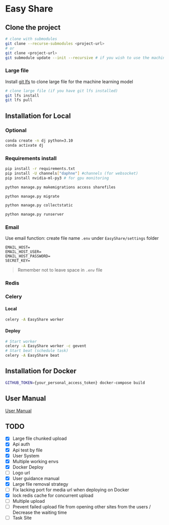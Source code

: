 # Easy Share

## Clone the project

```bash
# clone with submodules
git clone --recurse-submodules <project-url>
# or
git clone <project-url>
git submodule update --init --recursive # if you wish to use the machine learning model
```

### Large file

Install [git lfs](https://git-lfs.com/) to clone large file for the machine learning model

```bash
# clone large file (if you have git lfs installed)
git lfs install
git lfs pull
```

## Installation for Local

### Optional

```bash
conda create -n dj python=3.10
conda activate dj
```

### Requirements install

```bash
pip install -r requirements.txt
pip install -U channels["daphne"] #channels (for websocket)
pip install nvidia-ml-py3 # for gpu monitoring
```

```bash
python manage.py makemigrations access sharefiles
```

```bash
python manage.py migrate
```

```bash
python manage.py collectstatic
```

```bash
python manage.py runserver
```

### Email

Use email function: create file name `.env` under `EasyShare/settings` folder

```.env
EMAIL_HOST=
EMAIL_HOST_USER=
EMAIL_HOST_PASSWORD=
SECRET_KEY=
```

> Remember not to leave space in `.env` file

### Redis

### Celery

#### Local

```bash
celery -A EasyShare worker
```

#### Deploy

```bash
# Start worker
celery -A EasyShare worker -c gevent
# Start beat (schedule task)
celery -A EasyShare beat
```

## Installation for Docker

```bash
GITHUB_TOKEN={your_personal_access_token} docker-compose build
```

## User Manual

[User Manual](user-guide.md)

## TODO

- [x] Large file chunked upload
- [x] Api auth
- [x] Api test by file
- [x] User System
- [x] Multiple working envs
- [x] Docker Deploy
- [ ] Logo url
- [x] User guidance manual
- [x] Large file removal strategy
- [ ] Fix lacking port for media url when deploying on Docker
- [x] lock redis cache for concurrent upload
- [ ] Multiple upload
- [ ] Prevent failed upload file from opening other sites from the users / Decrease the waiting time
- [ ] Task Site
